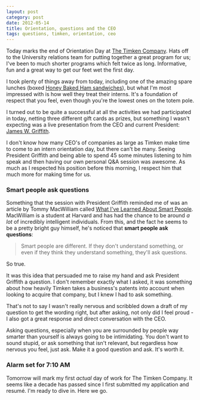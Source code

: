 ```yaml
---
layout: post
category: post
date: 2012-05-14
title: Orientation, questions and the CEO
tags: questions, timken, orientation, ceo
---
```


Today marks the end of Orientation Day at [The Timken Company](http://timken.com). Hats off to the University relations team for putting together a great program for us; I've been to much shorter programs which felt twice as long. Informative, fun and a great way to get our feet wet the first day.

I took plenty of things away from today, including one of the amazing spare lunches (boxed [Honey Baked Ham sandwiches](http://www.honeybakedham.com/catering.asp)), but what I'm most impressed with is how well they treat their interns. It's a foundation of respect that you feel, even though you're the lowest ones on the totem pole.

I turned out to be quite a successful at all the activities we had participated in today, netting three different gift cards as prizes, but something I wasn't expecting was a live presentation from the CEO and current President: [James W. Griffith](http://www.timken.com/en-us/about/leadership/Pages/JamesWGriffith.aspx).

I don't know how many CEO's of companies as large as Timken make time to come to an intern orientation day, but there can't be many. Seeing President Griffith and being able to spend 45 some minutes listening to him speak and then having our own personal Q&A session was awesome. As much as I respected his position before this morning, I respect him that much more for making time for us.

### Smart people ask questions

Something that the session with President Griffith reminded me of was an article by Tommy MacWilliam called [What I've Learned About Smart People](http://blog.tommymacwilliam.com/post/17500383225/what-ive-learned-about-smart-people). MacWilliam is a student at Harvard and has had the chance to be around *a lot* of incredibly intelligent individuals. From this, and the fact he seems to be a pretty bright guy himself, he's noticed that **smart people ask questions**:

> Smart people are different. If they don't understand something, or even if they think they understand something, they'll ask questions.

So true.

It was this idea that persuaded me to raise my hand and ask President Griffith a question. I don't remember exactly what I asked, it was something about how heavily Timken takes a business's patents into account when looking to acquire that company, but I knew I had to ask something.

That's not to say I wasn't really nervous and scribbled down a draft of my question to get the wording right, but after asking, not only did I feel proud - I also got a great response and direct conversation with the CEO.

Asking questions, especially when you are surrounded by people way smarter than yourself is always going to be intimidating. You don't want to sound stupid, or ask something that isn't relevant, but regardless how nervous you feel, just ask. Make it a good question and ask. It's worth it.


### Alarm set for 7:10 AM

Tomorrow will mark my first *actual* day of work for The Timken Company. It seems like a decade has passed since I first submitted my application and resumé. I'm ready to dive in. Here we go.